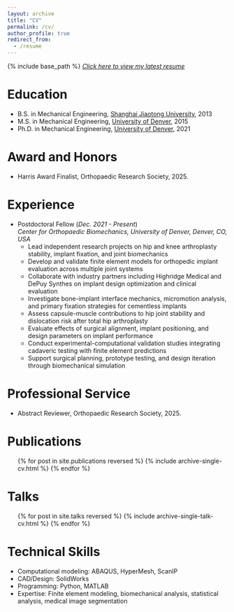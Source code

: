 ```yaml
---
layout: archive
title: "CV"
permalink: /cv/
author_profile: true
redirect_from:
  - /resume
---
```


{% include base_path %}
[*Click here to view my latest resume*](http://yanghuizhou1122.github.io/files/CV_Jack_2025_Oct.pdf)

Education
======
* B.S. in Mechanical Engineering, [Shanghai Jiaotong University](https://en.sjtu.edu.cn/), 2013
* M.S. in Mechanical Engineering, [University of Denver](https://www.du.edu/), 2015
* Ph.D. in Mechanical Engineering, [University of Denver](https://www.du.edu/), 2021

Award and Honors
======
* Harris Award Finalist, Orthopaedic Research Society, 2025.

Experience
======
* Postdoctoral Fellow (*Dec. 2021 - Present*)<br>*Center for Orthopaedic Biomechanics, University of Denver, Denver, CO, USA*<br>
  * Lead independent research projects on hip and knee arthroplasty stability, implant fixation, and joint biomechanics
  * Develop and validate finite element models for orthopedic implant evaluation across multiple joint systems
  * Collaborate with industry partners including Highridge Medical and DePuy Synthes on implant design optimization and clinical evaluation
  * Investigate bone-implant interface mechanics, micromotion analysis, and primary fixation strategies for cementless implants
  * Assess capsule-muscle contributions to hip joint stability and dislocation risk after total hip arthroplasty
  * Evaluate effects of surgical alignment, implant positioning, and design parameters on implant performance
  * Conduct experimental-computational validation studies integrating cadaveric testing with finite element predictions
  * Support surgical planning, prototype testing, and design iteration through biomechanical simulation
  
Professional Service
======
* Abstract Reviewer, Orthopaedic Research Society, 2025.

Publications
======
  <ul>{% for post in site.publications reversed %}
    {% include archive-single-cv.html %}
  {% endfor %}</ul>
  
Talks
======
  <ul>{% for post in site.talks reversed %}
    {% include archive-single-talk-cv.html %}
  {% endfor %}</ul>

Technical Skills
======
* Computational modeling: ABAQUS, HyperMesh, ScanIP
* CAD/Design: SolidWorks
* Programming: Python, MATLAB
* Expertise: Finite element modeling, biomechanical analysis, statistical analysis, medical image segmentation
